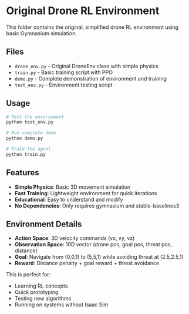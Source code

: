 # Original Drone RL Environment

This folder contains the original, simplified drone RL environment using basic Gymnasium simulation.

## Files

- `drone_env.py` - Original DroneEnv class with simple physics
- `train.py` - Basic training script with PPO
- `demo.py` - Complete demonstration of environment and training
- `test_env.py` - Environment testing script

## Usage

```bash
# Test the environment
python test_env.py

# Run complete demo
python demo.py

# Train the agent
python train.py
```

## Features

- **Simple Physics**: Basic 3D movement simulation
- **Fast Training**: Lightweight environment for quick iterations
- **Educational**: Easy to understand and modify
- **No Dependencies**: Only requires gymnasium and stable-baselines3

## Environment Details

- **Action Space**: 3D velocity commands (vx, vy, vz)
- **Observation Space**: 10D vector (drone pos, goal pos, threat pos, distance)
- **Goal**: Navigate from (0,0,1) to (5,5,1) while avoiding threat at (2.5,2.5,1)
- **Reward**: Distance penalty + goal reward + threat avoidance

This is perfect for:
- Learning RL concepts
- Quick prototyping
- Testing new algorithms
- Running on systems without Isaac Sim
